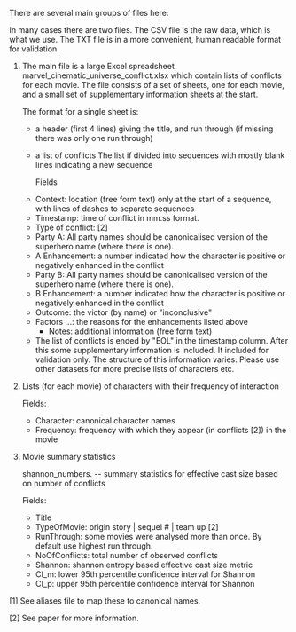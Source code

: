 There are several main groups of files here:

In many cases there are two files. The CSV file is the raw data, which
is what we use. The TXT file is in a more convenient, human readable
format for validation. 

1. The main file is a large Excel spreadsheet
        marvel_cinematic_universe_conflict.xlsx
   which contain lists of conflicts for each movie. The file consists
   of a set of sheets, one for each movie, and a small set of
   supplementary information sheets at the start.

   The format for a single sheet is:
   + a header (first 4 lines) giving the title, and run through (if missing there was only one run through)
   + a list of conflicts
         The list if divided into sequences with mostly blank lines indicating a new sequence

       Fields
       
	- Context: location (free form text) only at the start of a sequence, with lines of dashes to separate sequences
	- Timestamp: time of conflict in mm.ss format.
	- Type of conflict: [2]
	- Party A: All party names should be canonicalised version of the superhero name (where there is one). 	
	- A Enhancement: a number indicated how the character is positive or negatively enhanced in the conflict
	- Party B: All party names should be canonicalised version of the superhero name (where there is one). 
	- B Enhancement: a number indicated how the character is positive or negatively enhanced in the conflict
	- Outcome: the victor (by name) or "inconclusive"
	- Factors ...: the reasons for the enhancements listed above
       	- Notes: additional information (free form text)

   + The list of conflicts is ended by "EOL" in the timestamp
     column. After this some supplementary information is included. It
     included for validation only. The structure of this information
     varies. Please use other datasets for more precise lists of
     characters etc.
       
2. Lists (for each movie) of characters with their frequency of interaction
      
   Fields:
   + Character: canonical character names
   + Frequency: frequency with which they appear (in conflicts [2]) in the movie

3. Movie summary statistics 

   shannon_numbers.<suffix> -- summary statistics for effective cast
                               size based on number of conflicts

   Fields:
   + Title
   + TypeOfMovie: origin story | sequel # | team up [2]
   + RunThrough: some movies were analysed more than once. By default use highest run through.
   + NoOfConflicts: total number of observed conflicts
   + Shannon: shannon entropy based effective cast size metric
   + CI_m: lower 95th percentile confidence interval for Shannon
   + CI_p: upper 95th percentile confidence interval for Shannon


[1] See aliases file to map these to canonical names.

[2] See paper for more information.
